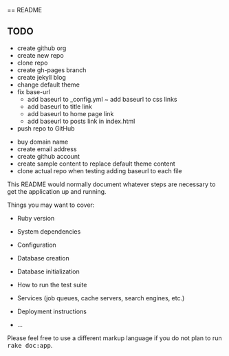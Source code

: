 == README

## TODO

+ create github org
+ create new repo
+ clone repo
+ create gh-pages branch
+ create jekyll blog
+ change default theme
+ fix base-url
   + add baseurl to _config.yml
   ~ add baseurl to css links
   - add baseurl to title link
   - add baseurl to home page link
   - add baseurl to posts link in index.html
+ push repo to GitHub
- buy domain name
- create email address
- create github account
- create sample content to replace default theme content
- clone actual repo when testing adding baseurl to each file

This README would normally document whatever steps are necessary to get the
application up and running.

Things you may want to cover:

* Ruby version

* System dependencies

* Configuration

* Database creation

* Database initialization

* How to run the test suite

* Services (job queues, cache servers, search engines, etc.)

* Deployment instructions

* ...


Please feel free to use a different markup language if you do not plan to run
<tt>rake doc:app</tt>.
